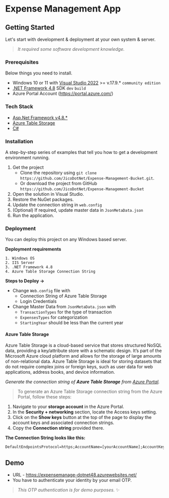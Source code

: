 
# Expense Management App

## Getting Started
Let's start with development & deployment at your own system & server. 
> _It required some software development knowledge._

### Prerequisites
Below things you need to install.
-  Windows 10 or 11 with [Visual Studio 2022](https://visualstudio.microsoft.com/vs/community) >= v.17.9.* `community edition`
- [.NET Framework 4.8](https://dotnet.microsoft.com/download/dotnet-framework/thank-you/net48-developer-pack-offline-installer) SDK `dev` `build`
- Azure Portal Account (https://portal.azure.com/)

### Tech Stack
- [Asp.Net Framework v4.8.*](https://dotnet.microsoft.com/en-us/learn/aspnet/what-is-aspnet)
- [Azure Table Storage](https://learn.microsoft.com/en-us/azure/storage/tables/table-storage-overview)
- [C#](https://dotnet.microsoft.com/en-us/languages/csharp)

### Installation
A step-by-step series of examples that tell you how to get a development environment running.

1. Get the project
    - Clone the repository using `git clone https://github.com/JicoDotNet/Expense-Management-Bucket.git`.
    - Or download the project from GitHub `https://github.com/JicoDotNet/Expense-Management-Bucket`
2. Open the solution in Visual Studio.
3. Restore the NuGet packages.
4. Update the connection string in `web.config`
5. (Optional) If required, update master data in `JsonMetaData.json`
6. Run the application.

### Deployment
You can deploy this project on any Windows based server.

**Deployment requirements**
``` text
1. Windows OS
2. IIS Server
3. .NET Framework 4.8
4. Azure Table Storage Connection String
```

**Steps to Deploy →**
- Change `Web.config` file with
  - Connection String of Azure Table Storage
  - Login Credentials
- Change Master Data from `JsonMetaData.json` with
  - `TransactionTypes` for the type of transaction
  - `ExpensesTypes` for categorization
  - `StartingYear` should be less than the current year


#### Azure Table Storage 
Azure Table Storage is a cloud-based service that stores structured NoSQL data, providing a key/attribute store with a schematic design. It’s part of the Microsoft Azure cloud platform and allows for the storage of large amounts of non-relational data.
Azure Table Storage is ideal for storing datasets that do not require complex joins or foreign keys, such as user data for web applications, address books, and device information.

_Generate the connection string of **Azure Table Storage** from [Azure Portal](https://portal.azure.com)._

> To generate an Azure Table Storage connection string from the Azure Portal, follow these steps:
 1. Navigate to your **storage account** in the Azure Portal.
 2. In the **Security + networking** section, locate the Access keys setting.
 3. Click on the **Show keys** button at the top of the page to display the account keys and associated connection strings.
 4. Copy the **Connection string** provided there.

**The Connection String looks like this:**
``` xml
DefaultEndpointsProtocol=https;AccountName=[yourAccountName];AccountKey=[yourAccountKey]
```

## Demo 
- URL - https://expensemanage-dotnet48.azurewebsites.net/
- You have to authenticate your identity by your email OTP.
> _This OTP authentication is for demo purposes._ ✨